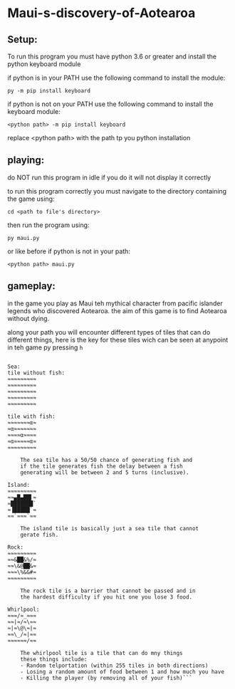 # Maui-s-discovery-of-Aotearoa

## Setup:

To run this program you must have python 3.6 or greater and install the python keyboard module

if python is in your PATH use the following command to install the module:

`py -m pip install keyboard`

if python is not on your PATH use the following command to install the keyboard module:

`<python path> -m pip install keyboard`

replace \<python path> with the path tp you python installation

## playing:

do NOT run this program in idle if you do it will not display it correctly

to run this program correctly you must navigate to the directory containing the game using:

`cd <path to file's directory>`

then run the program using:

`py maui.py`

or like before if python is not in your path:

`<python path> maui.py`

## gameplay:

in the game you play as Maui teh mythical character from pacific islander legends who discovered Aotearoa. the aim of this game is to find Aotearoa without dying.

along your path you will encounter different types of tiles that can do different things, here is the key for these tiles wich can be seen at anypoint in teh game py pressing `h`

```Tile type and function key:

Sea:
tile without fish:
≈≈≈≈≈≈≈≈≈
≈≈≈≈≈≈≈≈≈
≈≈≈≈≈≈≈≈≈
≈≈≈≈≈≈≈≈≈
≈≈≈≈≈≈≈≈≈

tile with fish:
≈≈≈≈≈≈≈α≈
≈α≈≈≈≈≈≈≈
≈≈≈≈α≈≈≈≈
≈α≈≈≈≈≈α≈
≈≈≈≈≈≈≈≈≈

    The sea tile has a 50/50 chance of generating fish and
    if the tile generates fish the delay between a fish
    generating will be between 2 and 5 turns (inclusive).

Island:
≈≈≈≈≈≈≈≈≈
≈≈▄█▄██▌≈
≈███████`
≈▐█████`≈
≈≈`≈≈≈`≈≈

    The island tile is basically just a sea tile that cannot
    gerate fish.

Rock:
≈≈≈≈≈≈≈≈≈
≈≈&██&%/≈
≈≈\&@██&≈
≈≈≈\%&&#≈
≈≈≈≈≈≈≈≈≈

    The rock tile is a barrier that cannot be passed and in
    the hardest difficulty if you hit one you lose 3 food.

Whirlpool:
≈≈≈/≈_≈≈≈
≈≈|≈/≈\≈≈
≈|≈\@\≈|≈
≈≈\_/≈|≈≈
≈≈≈≈≈≈/≈≈

    The whirlpool tile is a tile that can do mny things
    these things include:
    - Random telportation (within 255 tiles in both directions)
    - Losing a random amount of food between 1 and how much you have
    - Killing the player (by removing all of your fish)```